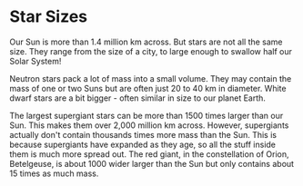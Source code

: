 # Star Sizes

Our Sun is more than 1.4 million km across. But stars are not all the same size. They range from the size of a city, to large enough to swallow half our Solar System!

Neutron stars pack a lot of mass into a small volume. They may contain the mass of one or two Suns but are often just 20 to 40 km in diameter. White dwarf stars are a bit bigger - often similar in size to our planet Earth.

The largest supergiant stars can be more than 1500 times larger than our Sun. This makes them over 2,000 million km across. However, supergiants actually don't contain thousands times more mass than the Sun. This is because supergiants have expanded as they age, so all the stuff inside them is much more spread out. The red giant, in the constellation of Orion, Betelgeuse, is about 1000 wider larger than the Sun but only contains about 15 times as much mass. 
